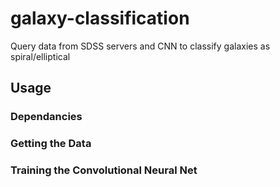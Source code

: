# galaxy-classification
Query data from SDSS servers and CNN to classify galaxies as spiral/elliptical

## Usage
### Dependancies
### Getting the Data

### Training the Convolutional Neural Net 
